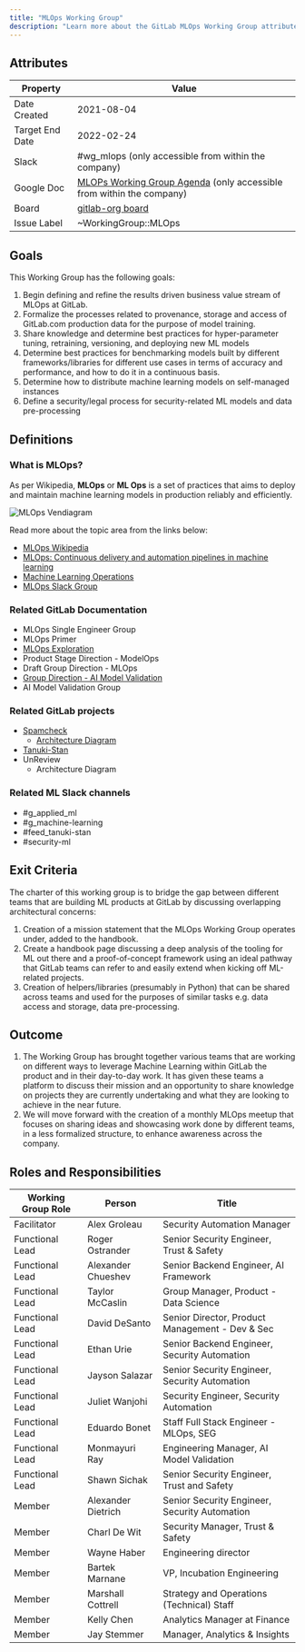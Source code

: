 ```yaml
---
title: "MLOps Working Group"
description: "Learn more about the GitLab MLOps Working Group attributes, goals, roles and responsibilities."
---
```


## Attributes

| Property        | Value           |
|-----------------|-----------------|
| Date Created    | 2021-08-04 |
| Target End Date | 2022-02-24 |
| Slack           | #wg_mlops (only accessible from within the company) |
| Google Doc      | [MLOPs Working Group Agenda](https://docs.google.com/document/d/18iOB05cFxS5to1eT55GwsENirBfVSjHCQJ2ostoY3cw/edit?usp=sharing) (only accessible from within the company) |
| Board           | [gitlab-org board](https://gitlab.com/groups/gitlab-org/-/boards/3264088?label_name[]=WorkingGroup%3A%3AMLOps) |
| Issue Label     | ~WorkingGroup::MLOps  |

## Goals

This Working Group has the following goals:

1. Begin defining and refine the results driven business value stream of MLOps at GitLab.
1. Formalize the processes related to provenance, storage and access of GitLab.com production data for the purpose of model training.
1. Share knowledge and determine best practices for hyper-parameter tuning, retraining, versioning, and deploying new ML models
1. Determine best practices for benchmarking models built by different frameworks/libraries for different use cases in terms of accuracy and performance, and how to do it in a continuous basis.
1. Determine how to distribute machine learning models on self-managed instances
1. Define a security/legal process for security-related ML models and data pre-processing

## Definitions

### What is MLOps?

As per Wikipedia, **MLOps** or **ML Ops** is a set of practices that aims to deploy and maintain machine learning models in production reliably and efficiently.

![MLOps Vendiagram](/images/company/working-groups/mlops.png)

Read more about the topic area from the links below:

- [MLOps Wikipedia](https://en.wikipedia.org/wiki/MLOps)
- [MLOps: Continuous delivery and automation pipelines in machine learning](https://cloud.google.com/architecture/mlops-continuous-delivery-and-automation-pipelines-in-machine-learning)
- [Machine Learning Operations](https://ml-ops.org/)
- [MLOps Slack Group](https://mlops.community/)

### Related GitLab Documentation

- MLOps Single Engineer Group
- MLOps Primer
- [MLOps Exploration](https://gitlab.com/groups/gitlab-org/incubation-engineering/mlops/-/epics/1)
- Product Stage Direction - ModelOps
- Draft Group Direction - MLOps
- [Group Direction - AI Model Validation](https://about.gitlab.com/direction/ai-powered/ai_model_validation/)
- AI Model Validation Group

### Related GitLab projects

- [Spamcheck](https://gitlab.com/gitlab-org/spamcheck)
  - [Architecture Diagram](https://gitlab.com/gitlab-org/spamcheck#architecture-diagram)
- [Tanuki-Stan](https://gitlab.com/gitlab-org/ml-ops/tanuki-stan)
- UnReview
  - Architecture Diagram

### Related ML Slack channels

- #g_applied_ml
- #g_machine-learning
- #feed_tanuki-stan
- #security-ml

## Exit Criteria

The charter of this working group is to bridge the gap between different teams that are building ML products at GitLab by discussing overlapping architectural concerns:

1. Creation of a mission statement that the MLOps Working Group operates under, added to the handbook.
1. Create a handbook page discussing a deep analysis of the tooling for ML out there and a proof-of-concept framework using an ideal pathway that GitLab teams can refer to and easily extend when kicking off ML-related projects.
1. Creation of helpers/libraries (presumably in Python) that can be shared across teams and used for the purposes of similar tasks e.g. data access and storage, data pre-processing.

## Outcome

1. The Working Group has brought together various teams that are working on different ways to leverage Machine Learning within GitLab the product and in their day-to-day work. It has given these teams a platform to discuss their mission and an opportunity to share knowledge on projects they are currently undertaking and what they are looking to achieve in the near future.
1. We will move forward with the creation of a monthly MLOps meetup that focuses on sharing ideas and showcasing work done by different teams, in a less formalized structure, to enhance awareness across the company.

## Roles and Responsibilities

| Working Group Role    | Person                | Title                                           |
|-----------------------|-----------------------|-------------------------------------------------|
| Facilitator           | Alex Groleau          | Security Automation Manager |
| Functional Lead                | Roger Ostrander       | Senior Security Engineer, Trust & Safety        |
| Functional Lead                | Alexander Chueshev         | Senior Backend Engineer, AI Framework |
| Functional Lead                | Taylor McCaslin         | Group Manager, Product - Data Science |
| Functional Lead                | David DeSanto           | Senior Director, Product Management - Dev & Sec |
| Functional Lead                | Ethan Urie            | Senior Backend Engineer, Security Automation    |
| Functional Lead                | Jayson Salazar        | Senior Security Engineer, Security Automation   |
| Functional Lead                | Juliet Wanjohi        | Security Engineer, Security Automation          |
| Functional Lead                | Eduardo Bonet         | Staff Full Stack Engineer - MLOps, SEG |
| Functional Lead                | Monmayuri Ray         | Engineering Manager, AI Model Validation |
| Functional Lead                | Shawn Sichak         | Senior Security Engineer, Trust and Safety |
| Member                | Alexander Dietrich    | Senior Security Engineer, Security Automation   |
| Member                | Charl De Wit            | Security Manager, Trust & Safety |
| Member                | Wayne Haber         | Engineering director |
| Member                | Bartek Marnane         | VP, Incubation Engineering |
| Member                | Marshall Cottrell      | Strategy and Operations (Technical) Staff |
| Member                | Kelly Chen             | Analytics Manager at Finance |
| Member                | Jay Stemmer            | Manager, Analytics & Insights |
